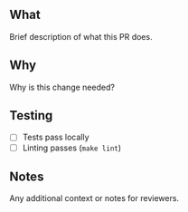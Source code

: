 <!--
PR Title must use Conventional Commits format (for squash merge):
  feat: add new feature
  fix: fix bug
  chore: maintenance task
  docs: documentation only
  refactor: code refactoring
  test: add tests
  ci: CI/CD changes
-->

## What

Brief description of what this PR does.

## Why

Why is this change needed?

## Testing

- [ ] Tests pass locally
- [ ] Linting passes (`make lint`)

## Notes

Any additional context or notes for reviewers.
